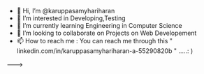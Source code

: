 - 👋 Hi, I’m @karuppasamyhariharan
- 👀 I’m interested in Developing,Testing
- 🌱 I’m currently learning Engineering in Computer Science
- 💞️ I’m looking to collaborate on  Projects on Web Developement
- 📫 How to reach me : You can reach me through this " linkedin.com/in/karuppasamyhariharan-a-55290820b "
.....: )

--->
